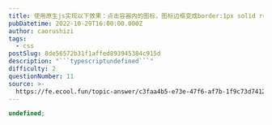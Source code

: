 ```yaml
---
title: 使用原生js实现以下效果：点击容器内的图标，图标边框变成border:1px solid red，点击空白处重置
pubDatetime: 2022-10-29T16:00:00.000Z
author: caorushizi
tags:
  - css
postSlug: 8de56572b31f1affed893945384c915d
description: "```typescriptundefined```"
difficulty: 2
questionNumber: 11
source: >-
  https://fe.ecool.fun/topic-answer/c3faa4b5-e73e-47f6-af7b-1f9c73d74126?orderBy=updateTime&order=desc&tagId=11
---
```


```typescript
undefined;
```
